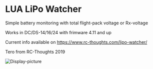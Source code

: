 # LUA LiPo Watcher
Simple battery monitoring with total flight-pack voltage or Rx-voltage

Works in DC/DS-14/16/24 with frimware 4.11 and up

Current info available on https://www.rc-thoughts.com/lipo-watcher/

Tero from RC-Thoughts 2019

![Display-picture](https://www.rc-thoughts.com/wp-content/uploads/2019/10/RCT-LiPoWatcher_13.gif)
